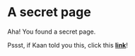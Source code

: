 # A secret page
Aha! You found a secret page. 


Pssst, if Kaan told you this, click this [**link**](../teaching/siggraph2022_optimizing_vision_and_visuals.md)!
